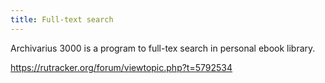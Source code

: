```yaml
---
title: Full-text search
---
```


Archivarius 3000 is a program to full-tex search in personal ebook library.

<https://rutracker.org/forum/viewtopic.php?t=5792534>